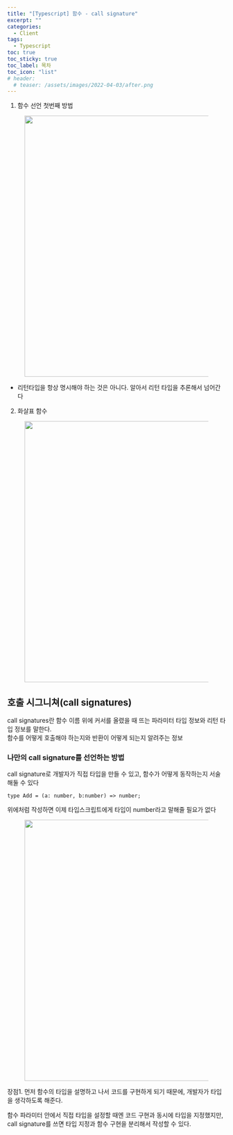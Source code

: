```yaml
---
title: "[Typescript] 함수 - call signature"
excerpt: ""
categories:
  - Client
tags:
  - Typescript
toc: true
toc_sticky: true
toc_label: 목차
toc_icon: "list"
# header:
  # teaser: /assets/images/2022-04-03/after.png
---
```


1) 함수 선언 첫번째 방법
  <figure>
    <img src='{{ "/assets/images/2022-05-24/Untitled.png" | relative_url }}' width="600" />
  </figure>

  - 리턴타입을 항상 명시해야 하는 것은 아니다. 알아서 리턴 타입을 추론해서 넘어간다

2) 화살표 함수
  <figure>
    <img src='{{ "/assets/images/2022-05-24/Untitled%201.png" | relative_url }}' width="600" />
  </figure>
   

## 호출 시그니쳐(call signatures)

call signatures란 함수 이름 위에 커서를 올렸을 때 뜨는 파라미터 타입 정보와 리턴 타입 정보를 말한다. <br>
<span class="custom-color">함수를 어떻게 호출</span>해야 하는지와 <span class="custom-color">반환이 어떻게 되는지</span> 알려주는 정보

### 나만의 call signature를 선언하는 방법

call signature로 개발자가 직접 타입을 만들 수 있고, 함수가 어떻게 동작하는지 서술해둘 수 있다

```tsx
type Add = (a: number, b:number) => number;
```

위에처럼 작성하면 이제 타입스크립트에게 타입이 number라고 말해줄 필요가 없다
<figure>
  <img src='{{ "/assets/images/2022-05-24/Untitled%202.png" | relative_url }}' width="600" />
</figure>

장점1. 먼저 함수의 타입을 설명하고 나서 코드를 구현하게 되기 때문에, 개발자가 타입을 생각하도록 해준다.

함수 파라미터 안에서 직접 타입을 설정할 때엔 코드 구현과 동시에 타입을 지정했지만, call signature를 쓰면 타입 지정과 함수 구현을 분리해서 작성할 수 있다.
